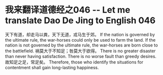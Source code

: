 # 我来翻译道德经之046 -- Let me translate Dao De Jing to English 046

天下有道，却走马以粪，天下无道，戎马生于郊。
If the nation is governed by the ultimate rule, the war-horses could only be used to farm the land. 
If the nation is not governed by the ultimate rule, the war-horses are born close to the battlefield.
祸莫大于不知足；咎莫大于欲得。
There is no greater disaster than never having satisfaction. 
There is no worse fault than greedy desires.
故知足之足，常足矣。
Therefore, those who identify the situations for contentment shall gain long-lasting happiness. 